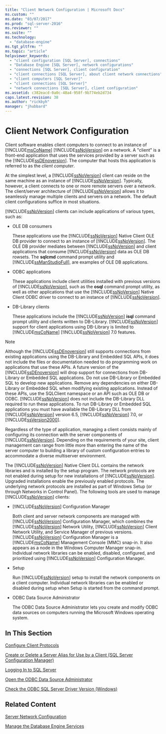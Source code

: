 ```yaml
---
title: "Client Network Configuration | Microsoft Docs"
ms.custom: ""
ms.date: "03/07/2017"
ms.prod: "sql-server-2016"
ms.reviewer: ""
ms.suite: ""
ms.technology: 
  - "database-engine"
ms.tgt_pltfrm: ""
ms.topic: "article"
helpviewer_keywords: 
  - "client configuration [SQL Server], connections"
  - "Database Engine [SQL Server], network configurations"
  - "connections [SQL Server], client configuration"
  - "client connections [SQL Server], about client network connections"
  - "client computers [SQL Server]"
  - "client connections [SQL Server]"
  - "network connections [SQL Server], client configuration"
ms.assetid: c382eacd-0a0c-40a4-958f-9b774eb2d734
caps.latest.revision: 38
ms.author: "rickbyh"
manager: "jhubbard"
---
```

# Client Network Configuration
  Client software enables client computers to connect to an instance of [!INCLUDE[msCoName](../../../a9notintoc/includes/msconame-md.md)] [!INCLUDE[ssNoVersion](../../../a9notintoc/includes/ssnoversion-md.md)] on a network. A "client" is a front-end application that uses the services provided by a server such as the [!INCLUDE[ssDEnoversion](../../../a9notintoc/includes/ssdenoversion-md.md)]. The computer that hosts this application is referred to as the *client computer*.  
  
 At the simplest level, a [!INCLUDE[ssNoVersion](../../../a9notintoc/includes/ssnoversion-md.md)] client can reside on the same machine as an instance of [!INCLUDE[ssNoVersion](../../../a9notintoc/includes/ssnoversion-md.md)]. Typically, however, a client connects to one or more remote servers over a network. The client/server architecture of [!INCLUDE[ssNoVersion](../../../a9notintoc/includes/ssnoversion-md.md)] allows it to seamlessly manage multiple clients and servers on a network. The default client configurations suffice in most situations.  
  
 [!INCLUDE[ssNoVersion](../../../a9notintoc/includes/ssnoversion-md.md)] clients can include applications of various types, such as:  
  
-   OLE DB consumers  
  
     These applications use the [!INCLUDE[ssNoVersion](../../../a9notintoc/includes/ssnoversion-md.md)] Native Client OLE DB provider to connect to an instance of [!INCLUDE[ssNoVersion](../../../a9notintoc/includes/ssnoversion-md.md)]. The OLE DB provider mediates between [!INCLUDE[ssNoVersion](../../../a9notintoc/includes/ssnoversion-md.md)] and client applications that consume [!INCLUDE[ssNoVersion](../../../a9notintoc/includes/ssnoversion-md.md)] data as OLE DB rowsets. The **sqlcmd** command prompt utility and [!INCLUDE[ssManStudioFull](../../../a9notintoc/includes/ssmanstudiofull-md.md)], are examples of OLE DB applications.  
  
-   ODBC applications  
  
     These applications include client utilities installed with previous versions of [!INCLUDE[ssNoVersion](../../../a9notintoc/includes/ssnoversion-md.md)], such as the **osql** command prompt utility, as well as other applications that use the [!INCLUDE[ssNoVersion](../../../a9notintoc/includes/ssnoversion-md.md)] Native Client ODBC driver to connect to an instance of [!INCLUDE[ssNoVersion](../../../a9notintoc/includes/ssnoversion-md.md)].  
  
-   DB-Library clients  
  
     These applications include the [!INCLUDE[ssNoVersion](../../../a9notintoc/includes/ssnoversion-md.md)] **isql** command prompt utility and clients written to DB-Library. [!INCLUDE[ssNoVersion](../../../a9notintoc/includes/ssnoversion-md.md)] support for client applications using DB-Library is limited to [!INCLUDE[msCoName](../../../a9notintoc/includes/msconame-md.md)] [!INCLUDE[ssNoVersion](../../../a9notintoc/includes/ssnoversion-md.md)] 7.0 features.  
  
> [!NOTE]  
>  Although the [!INCLUDE[ssDEnoversion](../../../a9notintoc/includes/ssdenoversion-md.md)] still supports connections from existing applications using the DB-Library and Embedded SQL APIs, it does not include the files or documentation needed to do programming work on applications that use these APIs. A future version of the [!INCLUDE[ssDEnoversion](../../../a9notintoc/includes/ssdenoversion-md.md)] will drop support for connections from DB-Library or Embedded SQL applications. Do not use DB-Library or Embedded SQL to develop new applications. Remove any dependencies on either DB-Library or Embedded SQL when modifying existing applications. Instead of these APIs, use the SQLClient namespace or an API such as OLE DB or ODBC. [!INCLUDE[ssNoVersion](../../../a9notintoc/includes/ssnoversion-md.md)] does not include the DB-Library DLL required to run these applications. To run DB-Library or Embedded SQL applications you must have available the DB-Library DLL from [!INCLUDE[ssNoVersion](../../../a9notintoc/includes/ssnoversion-md.md)] version 6.5, [!INCLUDE[ssNoVersion](../../../a9notintoc/includes/ssnoversion-md.md)] 7.0, or [!INCLUDE[ssVersion2000](../../../a9notintoc/includes/ssversion2000-md.md)].  
  
 Regardless of the type of application, managing a client consists mainly of configuring its connection with the server components of [!INCLUDE[ssNoVersion](../../../a9notintoc/includes/ssnoversion-md.md)]. Depending on the requirements of your site, client management can range from little more than entering the name of the server computer to building a library of custom configuration entries to accommodate a diverse multiserver environment.  
  
 The [!INCLUDE[ssNoVersion](../../../a9notintoc/includes/ssnoversion-md.md)] Native Client DLL contains the network libraries and is installed by the setup program. The network protocols are not enabled during setup for new installations of [!INCLUDE[ssNoVersion](../../../a9notintoc/includes/ssnoversion-md.md)]. Upgraded installations enable the previously enabled protocols. The underlying network protocols are installed as part of Windows Setup (or through Networks in Control Panel). The following tools are used to manage [!INCLUDE[ssNoVersion](../../../a9notintoc/includes/ssnoversion-md.md)] clients:  
  
-   [!INCLUDE[ssNoVersion](../../../a9notintoc/includes/ssnoversion-md.md)] Configuration Manager  
  
     Both client and server network components are managed with [!INCLUDE[ssNoVersion](../../../a9notintoc/includes/ssnoversion-md.md)] Configuration Manager, which combines the [!INCLUDE[ssNoVersion](../../../a9notintoc/includes/ssnoversion-md.md)] Network Utility, [!INCLUDE[ssNoVersion](../../../a9notintoc/includes/ssnoversion-md.md)] Client Network Utility, and Service Manager of previous versions. [!INCLUDE[ssNoVersion](../../../a9notintoc/includes/ssnoversion-md.md)] Configuration Manager is a [!INCLUDE[msCoName](../../../a9notintoc/includes/msconame-md.md)] Management Console (MMC) snap-in. It also appears as a node in the Windows Computer Manager snap-in. Individual network libraries can be enabled, disabled, configured, and prioritized using [!INCLUDE[ssNoVersion](../../../a9notintoc/includes/ssnoversion-md.md)] Configuration Manager.  
  
-   Setup  
  
     Run [!INCLUDE[ssNoVersion](../../../a9notintoc/includes/ssnoversion-md.md)] setup to install the network components on a client computer. Individual network libraries can be enabled or disabled during setup when Setup is started from the command prompt.  
  
-   ODBC Data Source Administrator  
  
     The ODBC Data Source Administrator lets you create and modify ODBC data sources on computers running the Microsoft Windows operating system.  
  
## In This Section  
 [Configure Client Protocols](../../../database-engine/configure/windows/configure-client-protocols.md)  
  
 [Create or Delete a Server Alias for Use by a Client &#40;SQL Server Configuration Manager&#41;](../../../database-engine/configure/windows/create-or-delete-a-server-alias-for-use-by-a-client.md)  
  
 [Logging In to SQL Server](../../../database-engine/configure/windows/logging-in-to-sql-server.md)  
  
 [Open the ODBC Data Source Administrator](../../../database-engine/configure/windows/open-the-odbc-data-source-administrator.md)  
  
 [Check the ODBC SQL Server Driver Version &#40;Windows&#41;](../../../database-engine/configure/windows/check-the-odbc-sql-server-driver-version-windows.md)  
  
## Related Content  
 [Server Network Configuration](../../../database-engine/configure/windows/server-network-configuration.md)  
  
 [Manage the Database Engine Services](../../../database-engine/configure/windows/manage-the-database-engine-services.md)  
  
  